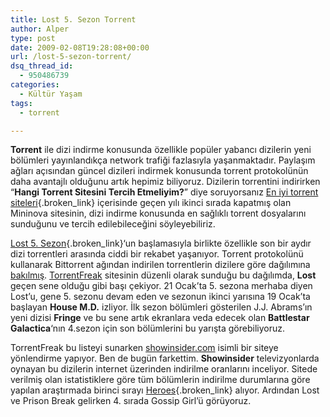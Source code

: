 ```yaml
---
title: Lost 5. Sezon Torrent
author: Alper
type: post
date: 2009-02-08T19:28:08+00:00
url: /lost-5-sezon-torrent/
dsq_thread_id:
  - 950486739
categories:
  - Kültür Yaşam
tags:
  - torrent

---
```

**Torrent** ile dizi indirme konusunda özellikle popüler yabancı dizilerin yeni bölümleri yayınlandıkça network trafiği fazlasıyla yaşanmaktadır. Paylaşım ağları açısından güncel dizileri indirmek konusunda torrent protokolünün daha avantajlı olduğunu artık hepimiz biliyoruz. Dizilerin torrentini indirirken &#8220;**Hangi Torrent Sitesini Tercih Etmeliyim?**&#8221; diye soruyorsanız [En iyi torrent siteleri][1]{.broken_link} içerisinde geçen yılı ikinci sırada kapatmış olan Mininova sitesinin, dizi indirme konusunda en sağlıklı torrent dosyalarını sunduğunu ve tercih edilebileceğini söyleyebiliriz. <!--more-->

[Lost 5. Sezon][2]{.broken_link}&#8216;un başlamasıyla birlikte özellikle son bir aydır dizi torrentleri arasında ciddi bir rekabet yaşanıyor. Torrent protokolünü kullanarak Bittorrent ağından indirilen torrentlerin dizilere göre dağılımına [bakılmış][3]. [TorrentFreak][4] sitesinin düzenli olarak sunduğu bu dağılımda, **Lost** geçen sene olduğu gibi başı çekiyor. 21 Ocak&#8217;ta 5. sezona merhaba diyen Lost&#8217;u, gene 5. sezonu devam eden ve sezonun ikinci yarısına 19 Ocak&#8217;ta başlayan **House M.D.** izliyor. İlk sezon bölümleri gösterilen J.J. Abrams&#8217;ın yeni dizisi **Fringe** ve bu sene artık ekranlara veda edecek olan **Battlestar Galactica**&#8216;nın 4.sezon için son bölümlerini bu yarışta görebiliyoruz. 

TorrentFreak bu listeyi sunarken [showinsider.com][5] isimli bir siteye yönlendirme yapıyor. Ben de bugün farkettim. **Showinsider** televizyonlarda oynayan bu dizilerin internet üzerinden indirilme oranlarını inceliyor. Sitede verilmiş olan istatistiklere göre tüm bölümlerin indirilme durumlarına göre yapılan araştırmada birinci sırayı [Heroes][6]{.broken_link} alıyor. Ardından Lost ve Prison Break gelirken 4. sırada Gossip Girl&#8217;ü görüyoruz.

 [1]: https://www.murekkep.org/en-iyi-torrent-siteleri-719
 [2]: https://www.murekkep.org/lost-5-sezon-yorumlari-956
 [3]: https://torrentfreak.com/top-10-most-pirated-tv-shows-on-bittorrent-090203/
 [4]: https://torrentfreak.com/
 [5]: https://showinsider.com/
 [6]: https://www.murekkep.org/yeni-dizi-heroes-35